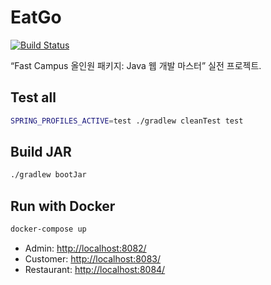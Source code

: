 # EatGo

[![Build Status](https://travis-ci.org/ahastudio/fastcampus-eatgo.svg?branch=master)](https://travis-ci.org/ahastudio/fastcampus-eatgo)

“Fast Campus 올인원 패키지: Java 웹 개발 마스터” 실전 프로젝트.

## Test all

```bash
SPRING_PROFILES_ACTIVE=test ./gradlew cleanTest test
```

## Build JAR

```bash
./gradlew bootJar
```

## Run with Docker

```bash
docker-compose up
```

- Admin: <http://localhost:8082/>
- Customer: <http://localhost:8083/>
- Restaurant: <http://localhost:8084/>
